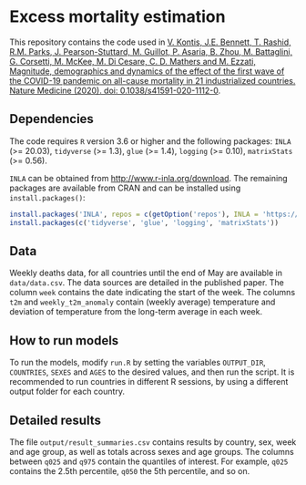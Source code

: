 # Excess mortality estimation

This repository contains the code used in [V. Kontis, J.E. Bennett, T. Rashid, R.M. Parks, J. Pearson-Stuttard, M. Guillot, P. Asaria, B. Zhou, M. Battaglini, G. Corsetti, M. McKee, M. Di Cesare, C. D. Mathers and M. Ezzati, Magnitude, demographics and dynamics of the effect of the first wave of the COVID-19 pandemic on all-cause mortality in 21 industrialized countries. Nature Medicine (2020). doi: 0.1038/s41591-020-1112-0](https://www.nature.com/articles/s41591-020-1112-0).


## Dependencies

The code requires `R` version 3.6 or higher and  the following packages: `INLA` (>= 20.03), `tidyverse` (>= 1.3), `glue` (>= 1.4), `logging` (>= 0.10), `matrixStats` (>= 0.56).

`INLA` can be obtained from http://www.r-inla.org/download. The remaining packages are available from CRAN and can be installed using `install.packages()`:

```r
install.packages('INLA', repos = c(getOption('repos'), INLA = 'https://inla.r-inla-download.org/R/stable'), dependencies = TRUE)
install.packages(c('tidyverse', 'glue', 'logging', 'matrixStats'))
```

## Data

Weekly deaths data, for all countries until the end of May are available in `data/data.csv`. The data sources are detailed in the published paper. The column `week` contains the date indicating the start of the week. The columns `t2m` and `weekly_t2m_anomaly` contain (weekly average) temperature and deviation of temperature from the long-term average in each week.


## How to run models

To run the models, modify `run.R` by setting the variables `OUTPUT_DIR`, `COUNTRIES`, `SEXES` and `AGES` to the desired values, and then run the script. It is recommended to run countries in different R sessions, by using a different output folder for each country.


## Detailed results

The file `output/result_summaries.csv` contains results by country, sex, week and age group, as well as totals across sexes and age groups. The columns between `q025` and `q975` contain the quantiles of interest. For example, `q025` contains the 2.5th percentile, `q050` the 5th percentile, and so on.
